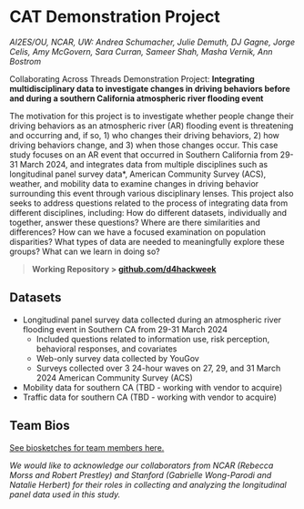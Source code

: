 # CAT Demonstration Project
*AI2ES/OU, NCAR, UW:  Andrea Schumacher, Julie Demuth, DJ Gagne, Jorge Celis, Amy McGovern, Sara Curran, Sameer Shah, Masha Vernik, Ann Bostrom*

Collaborating Across Threads Demonstration Project: **Integrating multidisciplinary data to investigate changes in driving behaviors before and during a southern California atmospheric river flooding event**

The motivation for this project is to investigate whether people change their driving behaviors as an atmospheric river (AR) flooding event is threatening and occurring and, if so, 1) who changes their driving behaviors, 2) how driving behaviors change, and 3) when those changes occur. This case study focuses on an AR event that occurred in Southern California from 29-31 March 2024, and integrates data from multiple disciplines such as longitudinal panel survey data*, American Community Survey (ACS), weather, and mobility data to examine changes in driving behavior surrounding this event through various disciplinary lenses.  This project also seeks to address questions related to the process of integrating data from different disciplines, including: How do different datasets, individually and together, answer these questions? Where are there similarities and differences? How can we have a focused examination on population disparities? What types of data are needed to meaningfully explore these groups? What can we learn in doing so? 

>**Working Repository > [github.com/d4hackweek](https://github.com/d4hackweek)**

## Datasets

- Longitudinal panel survey data collected during an atmospheric river flooding event in Southern CA from 29-31 March 2024
    - Included questions related to information use, risk perception, behavioral responses, and covariates
    - Web-only survey data collected by YouGov
    - Surveys collected over 3 24-hour waves on 27, 29, and 31 March 2024
American Community Survey (ACS)
- Mobility data for southern CA (TBD - working with vendor to acquire)
- Traffic data for southern CA (TBD - working with vendor to acquire)

## Team Bios

[See biosketches for team members here.](https://d4hackweek.github.io/d4book/index.html?jump_to=team)

*We would like to acknowledge our collaborators from NCAR (Rebecca Morss and Robert Prestley) and Stanford (Gabrielle Wong-Parodi and Natalie Herbert) for their roles in collecting and analyzing the longitudinal panel data used in this study.*